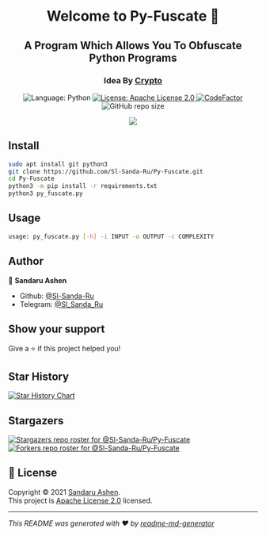 <h1 align="center">Welcome to Py-Fuscate 👋</h1>
<h2 align="center">A Program Which Allows You To Obfuscate Python Programs</h2>
<h3 align="center">Idea By <a href='https://github.com/Ishanoshada'>Crypto</a></h2>
<p align="center">
    <img alt="Language: Python" src="https://img.shields.io/badge/Language-Python-Lightgreen?logo=python&label=Language" />
  <a href="https://raw.githubusercontent.com/Sl-Sanda-Ru/Py-Fuscate/main/LICENSE" target="_blank">
    <img alt="License: Apache License 2.0" src="https://img.shields.io/github/license/Sl-Sanda-Ru/Py-Fuscate" />
  </a>  
  <a href="https://www.codefactor.io/repository/github/sl-sanda-ru/py-fuscate"><img src="https://www.codefactor.io/repository/github/sl-sanda-ru/py-fuscate/badge" alt="CodeFactor" /></a>
  <img alt="GitHub repo size" src="https://img.shields.io/github/repo-size/Sl-Sanda-Ru/Py-Fuscate?color=green">
</p>

<p align="center">
  <img src="https://user-images.githubusercontent.com/68476573/168606588-892c209f-c72b-4267-b702-65ce474c5526.gif">
</p>

## Install

```sh
sudo apt install git python3
git clone https://github.com/Sl-Sanda-Ru/Py-Fuscate.git
cd Py-Fuscate
python3 -m pip install -r requirements.txt
python3 py_fuscate.py
```

## Usage

```sh
usage: py_fuscate.py [-h] -i INPUT -o OUTPUT -c COMPLEXITY
```

## Author

👤 **Sandaru Ashen**

* Github: [@Sl-Sanda-Ru](https://github.com/Sl-Sanda-Ru)
* Telegram: [@Sl_Sanda_Ru](https://t.me/Sl_Sanda_Ru)

## Show your support

Give a ⭐️ if this project helped you!
## Star History

[![Star History Chart](https://api.star-history.com/svg?repos=Sl-Sanda-Ru/Py-Fuscate&type=Date)](https://www.star-history.com/#Sl-Sanda-Ru/Py-Fuscate&Date)

## Stargazers

[![Stargazers repo roster for @Sl-Sanda-Ru/Py-Fuscate](https://reporoster.com/stars/dark/Sl-Sanda-Ru/Py-Fuscate)](https://github.com/Sl-Sanda-Ru/Py-Fuscate/stargazers)
[![Forkers repo roster for @Sl-Sanda-Ru/Py-Fuscate](https://reporoster.com/forks/dark/Sl-Sanda-Ru/Py-Fuscate)](https://github.com/Sl-Sanda-Ru/Py-Fuscate/network/members)

## 📝 License

Copyright © 2021 [Sandaru Ashen](https://github.com/Sl-Sanda-Ru).<br />
This project is [Apache License 2.0](https://raw.githubusercontent.com/Sl-Sanda-Ru/Py-Fuscate/main/LICENSE) licensed.

***
_This README was generated with ❤️ by [readme-md-generator](https://github.com/kefranabg/readme-md-generator)_
